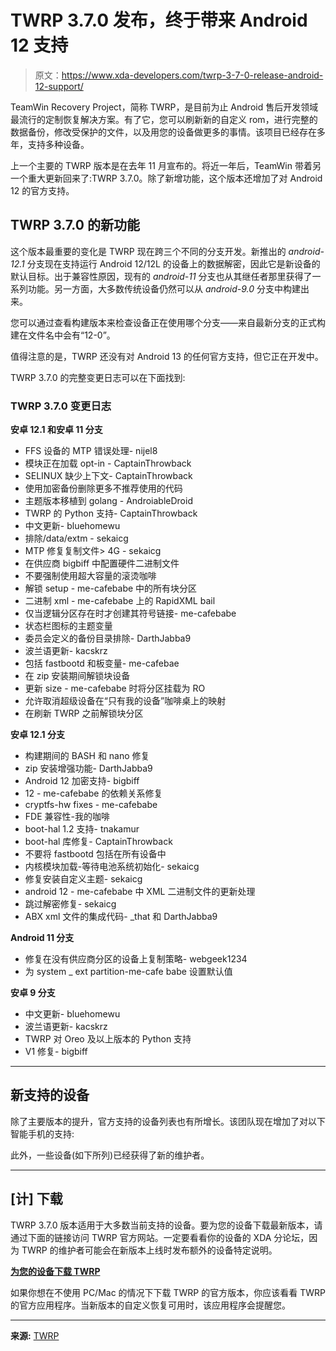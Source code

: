 # TWRP 3.7.0 发布，终于带来 Android 12 支持

> 原文：<https://www.xda-developers.com/twrp-3-7-0-release-android-12-support/>

TeamWin Recovery Project，简称 TWRP，是目前为止 Android 售后开发领域最流行的定制恢复解决方案。有了它，您可以刷新新的自定义 rom，进行完整的数据备份，修改受保护的文件，以及用您的设备做更多的事情。该项目已经存在多年，支持多种设备。

上一个主要的 TWRP 版本是在去年 11 月宣布的。将近一年后，TeamWin 带着另一个重大更新回来了:TWRP 3.7.0。除了新增功能，这个版本还增加了对 Android 12 的官方支持。

## TWRP 3.7.0 的新功能

这个版本最重要的变化是 TWRP 现在跨三个不同的分支开发。新推出的 *android-12.1* 分支现在支持运行 Android 12/12L 的设备上的数据解密，因此它是新设备的默认目标。出于兼容性原因，现有的 *android-11* 分支也从其继任者那里获得了一系列功能。另一方面，大多数传统设备仍然可以从 *android-9.0* 分支中构建出来。

您可以通过查看构建版本来检查设备正在使用哪个分支——来自最新分支的正式构建在文件名中会有“12-0”。

值得注意的是，TWRP 还没有对 Android 13 的任何官方支持，但它正在开发中。

TWRP 3.7.0 的完整变更日志可以在下面找到:

### TWRP 3.7.0 变更日志

**安卓 12.1 和安卓 11 分支**

*   FFS 设备的 MTP 错误处理- nijel8
*   模块正在加载 opt-in - CaptainThrowback
*   SELINUX 缺少上下文- CaptainThrowback
*   使用加密备份删除更多不推荐使用的代码
*   主题版本移植到 golang - AndroiableDroid
*   TWRP 的 Python 支持- CaptainThrowback
*   中文更新- bluehomewu
*   排除/data/extm - sekaicg
*   MTP 修复复制文件> 4G - sekaicg
*   在供应商 bigbiff 中配置硬件二进制文件
*   不要强制使用超大容量的滚烫咖啡
*   解锁 setup - me-cafebabe 中的所有块分区
*   二进制 xml - me-cafebabe 上的 RapidXML bail
*   仅当逻辑分区存在时才创建其符号链接- me-cafebabe
*   状态栏图标的主题变量
*   委员会定义的备份目录排除- DarthJabba9
*   波兰语更新- kacskrz
*   包括 fastbootd 和板变量- me-cafebae
*   在 zip 安装期间解锁块设备
*   更新 size - me-cafebabe 时将分区挂载为 RO
*   允许取消超级设备在“只有我的设备”咖啡桌上的映射
*   在刷新 TWRP 之前解锁块分区

**安卓 12.1 分支**

*   构建期间的 BASH 和 nano 修复
*   zip 安装增强功能- DarthJabba9
*   Android 12 加密支持- bigbiff
*   12 - me-cafebabe 的依赖关系修复
*   cryptfs-hw fixes - me-cafebabe
*   FDE 兼容性-我的咖啡
*   boot-hal 1.2 支持- tnakamur
*   boot-hal 库修复- CaptainThrowback
*   不要将 fastbootd 包括在所有设备中
*   内核模块加载-等待电池系统初始化- sekaicg
*   修复安装自定义主题- sekaicg
*   android 12 - me-cafebabe 中 XML 二进制文件的更新处理
*   跳过解密修复- sekaicg
*   ABX xml 文件的集成代码- _that 和 DarthJabba9

**Android 11 分支**

*   修复在没有供应商分区的设备上复制策略- webgeek1234
*   为 system _ ext partition-me-cafe babe 设置默认值

**安卓 9 分支**

*   中文更新- bluehomewu
*   波兰语更新- kacskrz
*   TWRP 对 Oreo 及以上版本的 Python 支持
*   V1 修复- bigbiff

* * *

## 新支持的设备

除了主要版本的提升，官方支持的设备列表也有所增长。该团队现在增加了对以下智能手机的支持:

此外，一些设备(如下所列)已经获得了新的维护者。

* * *

## [计] 下载

TWRP 3.7.0 版本适用于大多数当前支持的设备。要为您的设备下载最新版本，请通过下面的链接访问 TWRP 官方网站。一定要看看你的设备的 XDA 分论坛，因为 TWRP 的维护者可能会在新版本上线时发布额外的设备特定说明。

**[为您的设备下载 TWRP](https://twrp.me/Devices/)**

如果你想在不使用 PC/Mac 的情况下下载 TWRP 的官方版本，你应该看看 TWRP 的官方应用程序。当新版本的自定义恢复可用时，该应用程序会提醒您。

* * *

**来源:** [TWRP](https://twrp.me/site/update/2022/10/10/3.7.0-released.html)